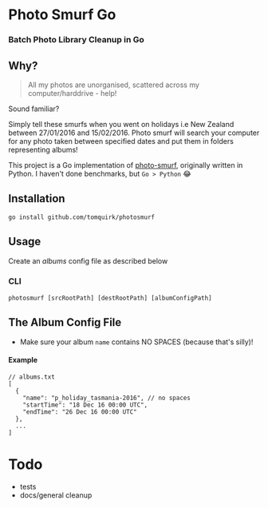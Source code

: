 # Photo Smurf Go

### Batch Photo Library Cleanup in Go

## Why?

> All my photos are unorganised, scattered across my computer/harddrive - help!

Sound familiar?

Simply tell these smurfs when you went on holidays i.e New Zealand between 27/01/2016 and 15/02/2016. Photo smurf will search your computer for any photo taken between specified dates and put them in folders representing albums!

This project is a Go implementation of [photo-smurf](https://github.com/tomquirk/photo-smurf), originally written in Python. I haven't done benchmarks, but `Go > Python` :joy:

## Installation
```
go install github.com/tomquirk/photosmurf
```

## Usage

Create an _albums_ config file as described below

### CLI
```
photosmurf [srcRootPath] [destRootPath] [albumConfigPath]
```

## The Album Config File
- Make sure your album `name` contains NO SPACES (because that's silly)!

#### Example

```
// albums.txt
[
  {
    "name": "p_holiday_tasmania-2016", // no spaces
    "startTime": "18 Dec 16 00:00 UTC",
    "endTime": "26 Dec 16 00:00 UTC"
  },
  ...
]
```

# Todo
-   tests
-   docs/general cleanup

